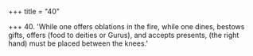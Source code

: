 +++
title = "40"

+++
40. 'While one offers oblations in the fire, while one dines, bestows gifts, offers (food to deities or Gurus), and accepts presents, (the right hand) must be placed between the knees.'
